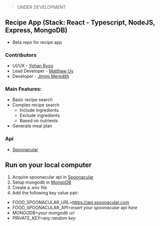 > UNDER DEVELOPMENT

## Recipe App (Stack: React - Typescript, NodeJS, Express, MongoDB)

- Beta repo for recipe app

### Contributors

- UI/UX - [Yohan Ryoo](https://github.com/yohanryoo1)
- Lead Developer - [Matthew Uy](https://github.com/malyz01)
- Developer - [Jimmi Meredith](https://github.com/jimmi-meredith)

### Main Features:

- Basic recipe search
- Complex recipe search
  - Include ingredients
  - Exclude ingredients
  - Based on nutrients
- Generate meal plan

### Api

- [Spoonacular](https://spoonacular.com/food-api "Spoonacular")

## Run on your local computer
1. Acquire spoonacular api in [Spoonacular](https://spoonacular.com/food-api/console#Dashboard "Spoonacular")
2. Setup mongodb in [MongoDB](https://account.mongodb.com/account/login)
3. Create a .env file
4. Add the following key value pair:
  - FOOD_SPOONACULAR_URL=https://api.spoonacular.com
  - FOOD_SPOONACULAR_API=*insert your spoonacular api here*
  - MONGODB=*your mongodb uri*
  - PRIVATE_KEY=*any random key*


